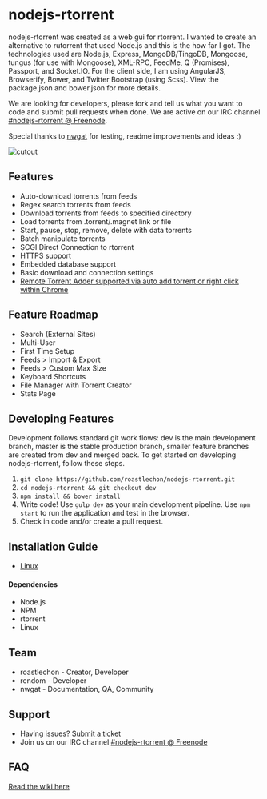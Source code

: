 # nodejs-rtorrent
nodejs-rtorrent was created as a web gui for rtorrent. I wanted to create an alternative to rutorrent that used Node.js and this is the how far I got. The technologies used are Node.js, Express, MongoDB/TingoDB, Mongoose, tungus (for use with Mongoose), XML-RPC, FeedMe, Q (Promises), Passport, and Socket.IO. For the client side, I am using AngularJS, Browserify, Bower, and Twitter Bootstrap (using Scss). View the package.json and bower.json for more details.

We are looking for developers, please fork and tell us what you want to code and submit pull requests when done. We are active on our IRC channel [#nodejs-rtorrent @ Freenode](http://webchat.freenode.net/?channels=nodejs-rtorrent).

Special thanks to [nwgat](http://nwgat.net)  for testing, readme improvements and ideas :)

![cutout](http://i.imgur.com/ywbBABC.png "screenshot")

## Features
* Auto-download torrents from feeds
* Regex search torrents from feeds
* Download torrents from feeds to specified directory
* Load torrents from .torrent/.magnet link or file
* Start, pause, stop, remove, delete with data torrents
* Batch manipulate torrents
* SCGI Direct Connection to rtorrent
* HTTPS support
* Embedded database support
* Basic download and connection settings
* [Remote Torrent Adder supported via auto add torrent or right click within Chrome](https://code.google.com/p/remote-torrent-adder/)

## Feature Roadmap
* Search (External Sites)
* Multi-User
* First Time Setup
* Feeds > Import & Export
* Feeds > Custom Max Size
* Keyboard Shortcuts 
* File Manager with Torrent Creator
* Stats Page

## Developing Features
Development follows standard git work flows: dev is the main development branch, master is the stable production branch, smaller feature branches are created from dev and merged back. To get started on developing nodejs-rtorrent, follow these steps.

1. `git clone https://github.com/roastlechon/nodejs-rtorrent.git`
2. `cd nodejs-rtorrent && git checkout dev`
3. `npm install && bower install`
4. Write code! Use `gulp dev` as your main development pipeline. Use `npm start` to run the application and test in the browser.
5. Check in code and/or create a pull request.

## Installation Guide
* [Linux](https://github.com/roastlechon/nodejs-rtorrent/wiki/Installation-Guide-for-Linux-(direct-scgi-connection))

#### Dependencies
* Node.js
* NPM
* rtorrent
* Linux

## Team
* roastlechon - Creator, Developer
* rendom - Developer
* nwgat - Documentation, QA, Community 

## Support
* Having issues? [Submit a ticket](https://github.com/roastlechon/nodejs-rtorrent/issues/new)
* Join us on our IRC channel [#nodejs-rtorrent @ Freenode](http://webchat.freenode.net/?channels=nodejs-rtorrent) 

## FAQ
[Read the wiki here](https://github.com/roastlechon/nodejs-rtorrent/wiki)
